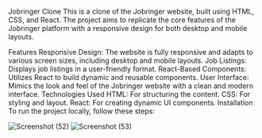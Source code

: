 Jobringer Clone
This is a clone of the Jobringer website, built using HTML, CSS, and React. The project aims to replicate the core features of the Jobringer platform with a responsive design for both desktop and mobile layouts.

Features
Responsive Design: The website is fully responsive and adapts to various screen sizes, including desktop and mobile layouts.
Job Listings: Displays job listings in a user-friendly format.
React-Based Components: Utilizes React to build dynamic and reusable components.
User Interface: Mimics the look and feel of the Jobringer website with a clean and modern interface.
Technologies Used
HTML: For structuring the content.
CSS: For styling and layout.
React: For creating dynamic UI components.
Installation
To run the project locally, follow these steps:

![Screenshot (52)](https://github.com/user-attachments/assets/82680b03-fe62-44d3-803d-8a63ed2489ab)
![Screenshot (53)](https://github.com/user-attachments/assets/dab0778b-c45b-4e3e-a147-ff954021e047)
